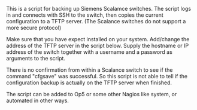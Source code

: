 This is a script for backing up Siemens Scalamce switches.
The script logs in and connects with SSH to the switch,
then copies the current configuration to a TFTP server.
(The Scalance switches do not support a more secure protocol)

Make sure that you have expect installed on your system.
Add/change the address of the TFTP server in the script below.
Supply the hostname or IP address of the switch together with
a username and a password as arguments to the script.

There is no confirmation from within a Scalance switch to see if
the command "cfgsave" was successful.
So this script is not able to tell if the configuration backup
is actually on the TFTP server when finished.

The script can be added to Op5 or some other Nagios like system,
or automated in other ways.                                   